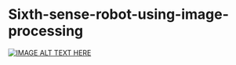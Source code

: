 # Sixth-sense-robot-using-image-processing
[![IMAGE ALT TEXT HERE](https://img.youtube.com/vi/lG1INuBsEO8&t=1s/0.jpg)](https://www.youtube.com/watch?v=lG1INuBsEO8&t=1s)
